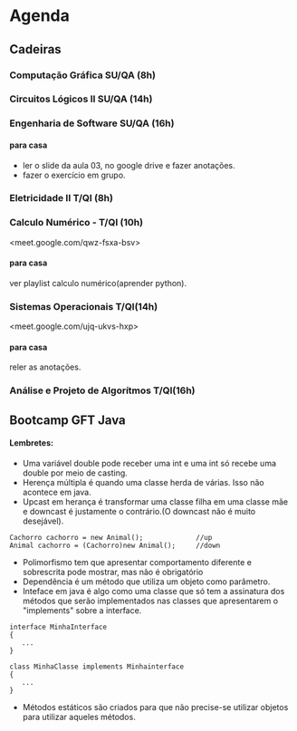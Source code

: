 # Agenda
## Cadeiras
### Computação Gráfica SU/QA (8h)
### Circuitos Lógicos II SU/QA (14h)

### Engenharia de Software SU/QA (16h)
#### para casa
-   ler o slide da aula 03, no google drive e fazer anotações.
-   fazer o exercício em grupo.
### Eletricidade II T/QI (8h)

### Calculo Numérico - T/QI (10h)
<meet.google.com/qwz-fsxa-bsv>
#### para casa
ver playlist calculo numérico(aprender python).
### Sistemas Operacionais T/QI(14h) 
<meet.google.com/ujq-ukvs-hxp>
#### para casa
reler as anotações.

### Análise e Projeto de Algorítmos T/QI(16h)

## Bootcamp GFT Java
#### Lembretes:
* Uma variável double pode receber uma int e uma int só recebe uma double por meio de casting.
* Herença múltipla é quando uma classe herda de várias. Isso não acontece em java.
* Upcast em herança é transformar uma classe filha em uma classe mãe e downcast é justamente o contrário.(O downcast não é muito desejável).
```
Cachorro cachorro = new Animal();             //up
Animal cachorro = (Cachorro)new Animal();     //down
```
*   Polimorfismo tem que apresentar comportamento diferente e sobrescrita pode mostrar, mas não é obrigatório
*   Dependência é um método que utiliza um objeto como parâmetro.
*   Inteface em java é algo como uma classe que só tem a assinatura dos métodos que serão implementados nas classes que apresentarem o "implements" sobre a interface.
  
 ```
interface MinhaInterface
{
    ...
}

class MinhaClasse implements Minhainterface
{
    ...
}
```
*   Métodos estáticos são criados para que não precise-se utilizar objetos para utilizar aqueles métodos.